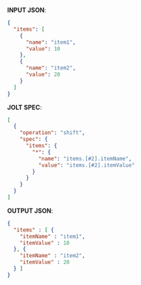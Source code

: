 **INPUT JSON**:
```json
{
  "items": [
    {
      "name": "item1",
      "value": 10
    },
    {
      "name": "item2",
      "value": 20
    }
  ]
}
```

**JOLT SPEC**:
```json
[
  {
    "operation": "shift",
    "spec": {
      "items": {
        "*": {
          "name": "items.[#2].itemName",
          "value": "items.[#2].itemValue"
        }
      }
    }
  }
]
```

**OUTPUT JSON**:
```json
{
  "items" : [ {
    "itemName" : "item1",
    "itemValue" : 10
  }, {
    "itemName" : "item2",
    "itemValue" : 20
  } ]
}
```


